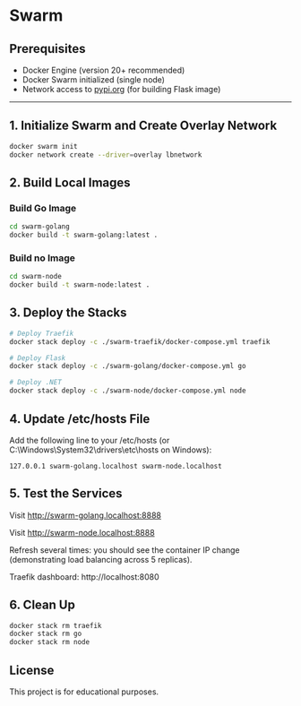# Swarm

## Prerequisites

- Docker Engine (version 20+ recommended)
- Docker Swarm initialized (single node)
- Network access to [pypi.org](https://pypi.org) (for building Flask image)

---

## 1. Initialize Swarm and Create Overlay Network

```bash
docker swarm init
docker network create --driver=overlay lbnetwork
```

## 2. Build Local Images

### Build Go Image
```bash
cd swarm-golang
docker build -t swarm-golang:latest .
```

### Build no Image
```bash
cd swarm-node
docker build -t swarm-node:latest .
```

## 3. Deploy the Stacks
```bash
# Deploy Traefik
docker stack deploy -c ./swarm-traefik/docker-compose.yml traefik

# Deploy Flask
docker stack deploy -c ./swarm-golang/docker-compose.yml go

# Deploy .NET
docker stack deploy -c ./swarm-node/docker-compose.yml node
```

## 4. Update /etc/hosts File
Add the following line to your /etc/hosts (or C:\Windows\System32\drivers\etc\hosts on Windows):
```
127.0.0.1 swarm-golang.localhost swarm-node.localhost
```

## 5. Test the Services
Visit http://swarm-golang.localhost:8888

Visit http://swarm-node.localhost:8888

Refresh several times: you should see the container IP change (demonstrating load balancing across 5 replicas).

Traefik dashboard: http://localhost:8080

## 6. Clean Up
```bash
docker stack rm traefik
docker stack rm go
docker stack rm node
```


## License
This project is for educational purposes.
